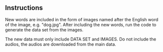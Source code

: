 ## Instructions

New words are included in the form of images named after the English word of the image, e.g. "dog.jpg". After including the new words, run the code to generate the data set from the images.

The new data must only include DATA SET and IMAGES. Do not include the audios, the audios are downloaded from the main data.
